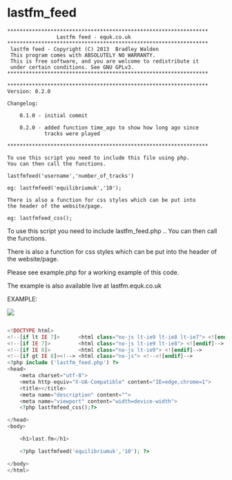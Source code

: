 lastfm_feed
===========


    *****************************************************************
                    Lastfm feed - equk.co.uk
    *****************************************************************
     lastfm feed - Copyright (C) 2013  Bradley Walden
     This program comes with ABSOLUTELY NO WARRANTY.
     This is free software, and you are welcome to redistribute it
     under certain conditions. See GNU GPLv3.
    *****************************************************************

    *****************************************************************
    Version: 0.2.0

    Changelog:

        0.1.0 - initial commit

        0.2.0 - added function time_ago to show how long ago since
                tracks were played

    *****************************************************************

    To use this script you need to include this file using php.
    You can then call the functions.

    lastfmfeed('username','number_of_tracks')

    eg: lastfmfeed('equilibriumuk','10');

    There is also a function for css styles which can be put into
    the header of the website/page.

    eg: lastfmfeed_css();


To use this script you need to include lastfm_feed.php .. You can then call the functions.

There is also a function for css styles which can be put into
the header of the website/page.

Please see example.php for a working example of this code.

The example is also available live at lastfm.equk.co.uk


EXAMPLE:

![](https://raw.github.com/equk/lastfm_feed/master/example_screenshot.png)

```php

<!DOCTYPE html>
<!--[if lt IE 7]>      <html class="no-js lt-ie9 lt-ie8 lt-ie7"> <![endif]-->
<!--[if IE 7]>         <html class="no-js lt-ie9 lt-ie8"> <![endif]-->
<!--[if IE 8]>         <html class="no-js lt-ie9"> <![endif]-->
<!--[if gt IE 8]><!--> <html class="no-js"> <!--<![endif]-->
<?php include ('lastfm_feed.php') ?>
<head>
    <meta charset="utf-8">
    <meta http-equiv="X-UA-Compatible" content="IE=edge,chrome=1">
    <title></title>
    <meta name="description" content="">
    <meta name="viewport" content="width=device-width">
    <?php lastfmfeed_css();?>

</head>
<body>

    <h1>last.fm</h1>

    <?php lastfmfeed('equilibriumuk','10'); ?>

</body>
</html>

```